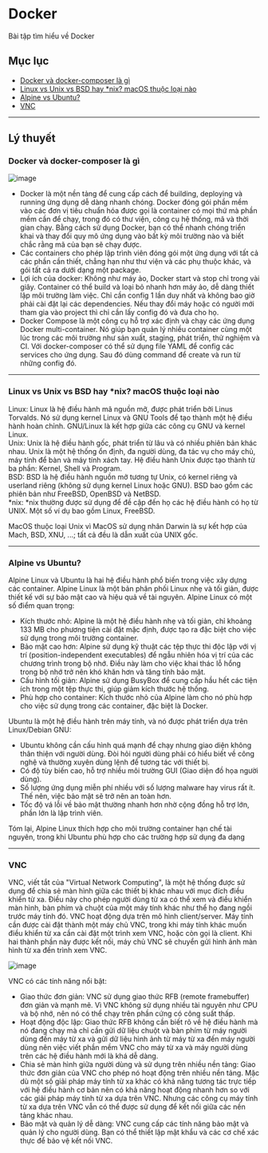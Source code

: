 # Docker
Bài tập tìm hiểu về Docker

## Mục lục
   - [Docker và docker-composer là gì](#docker-và-docker-composer-là-gì)
   - [Linux vs Unix vs BSD hay *nix? macOS thuộc loại nào](#linux-vs-unix-vs-bsd-hay-nix-macos-thuộc-loại-nào)
   - [Alpine vs Ubuntu?](#alpine-vs-ubuntu)
   - [VNC](#vnc)

---

## Lý thuyết
### Docker và docker-composer là gì
 ![image](https://github.com/Dat-Quang-Truong/Docker/assets/113848415/be09cc2c-3dec-4ccf-b82c-649d2ede95ea)

   - Docker là một nền tảng để cung cấp cách để building, deploying và running ứng dụng dễ dàng nhanh chóng. Docker đóng gói phần mềm vào các đơn vị tiêu chuẩn hóa được gọi là container có mọi thứ mà phần mềm cần để chạy, trong đó có thư viện, công cụ hệ thống, mã và thời gian chạy. Bằng cách sử dụng Docker, bạn có thể nhanh chóng triển khai và thay đổi quy mô ứng dụng vào bất kỳ môi trường nào và biết chắc rằng mã của bạn sẽ chạy được.
   - Các containers cho phép lập trình viên đóng gói một ứng dụng với tất cả các phần cần thiết, chẳng hạn như thư viện và các phụ thuộc khác, và gói tất cả ra dưới dạng một package.
   - Lợi ích của docker: Không như máy ảo, Docker start và stop chỉ trong vài giây. Container có thể build và loại bỏ nhanh hơn máy ảo, dễ dàng thiết lập môi trường làm việc. Chỉ cần config 1 lần duy nhất và không bao giờ phải cài đặt lại các dependencies. Nếu thay đổi máy hoặc có người mới tham gia vào project thì chỉ cần lấy config đó và đưa cho họ.
   - Docker Compose là một công cụ hỗ trợ xác định và chạy các ứng dụng Docker multi-container. Nó giúp bạn quản lý nhiều container cùng một lúc trong các môi trường như sản xuất, staging, phát triển, thử nghiệm và CI. Với docker-composer có thể sử dụng file YAML để config các services cho ứng dụng. Sau đó dùng command để create và run từ những config đó.
---
### Linux vs Unix vs BSD hay *nix? macOS thuộc loại nào
Linux: Linux là hệ điều hành mã nguồn mở, được phát triển bởi Linus Torvalds. Nó sử dụng kernel Linux và GNU Tools để tạo thành một hệ điều hành hoàn chỉnh. GNU/Linux là kết hợp giữa các công cụ GNU và kernel Linux.  
Unix: Unix là hệ điều hành gốc, phát triển từ lâu và có nhiều phiên bản khác nhau. Unix là một hệ thống ổn định, đa người dùng, đa tác vụ cho máy chủ, máy tính để bàn và máy tính xách tay. Hệ điều hành Unix được tạo thành từ ba phần: Kernel, Shell và Program.  
BSD: BSD là hệ điều hành nguồn mở tương tự Unix, có kernel riêng và userland riêng (không sử dụng kernel Linux hoặc GNU). BSD bao gồm các phiên bản như FreeBSD, OpenBSD và NetBSD.  
*nix: *nix thường được sử dụng để đề cập đến họ các hệ điều hành có họ từ UNIX. Một số ví dụ bao gồm Linux, FreeBSD.

MacOS thuộc loại Unix vì MacOS sử dụng nhân Darwin là sự kết hợp của Mach, BSD, XNU, ...; tất cả đều là dẫn xuất của UNIX gốc.

---
### Alpine vs Ubuntu?
Alpine Linux và Ubuntu là hai hệ điều hành phổ biến trong việc xây dựng các container.
Alpine Linux là một bản phân phối Linux nhẹ và tối giản, được thiết kế với sự bảo mật cao và hiệu quả về tài nguyên. Alpine Linux có một số điểm quan trọng:  
- Kích thước nhỏ: Alpine là một hệ điều hành nhẹ và tối giản, chỉ khoảng 133 MB cho phương tiện cài đặt mặc định, được tạo ra đặc biệt cho việc sử dụng trong môi trường container.
- Bảo mật cao hơn: Alpine sử dụng kỹ thuật các tệp thực thi độc lập với vị trí (position-independent executables) để ngẫu nhiên hóa vị trí của các chương trình trong bộ nhớ. Điều này làm cho việc khai thác lỗ hổng trong bộ nhớ trở nên khó khăn hơn và tăng tính bảo mật.
- Cấu hình tối giản: Alpine sử dụng BusyBox để cung cấp hầu hết các tiện ích trong một tệp thực thi, giúp giảm kích thước hệ thống.
- Phù hợp cho container: Kích thước nhỏ của Alpine làm cho nó phù hợp cho việc sử dụng trong các container, đặc biệt là Docker.

Ubuntu là một hệ điều hành trên máy tính, và nó được phát triển dựa trên Linux/Debian GNU:
- Ubuntu không cần cấu hình quá mạnh để chạy nhưng giao diện không thân thiện với người dùng. Đòi hỏi người dùng phải có hiểu biết về công nghệ và thường xuyên dùng lệnh để tương tác với thiết bị.
- Có độ tùy biến cao, hỗ trợ nhiều môi trường GUI (Giao diện đồ họa người dùng).
- Số lượng ứng dụng miễn phí nhiều với số lượng malware hay virus rất ít. Thế nên, việc bảo mật sẽ trở nên an toàn hơn.
- Tốc độ vá lỗi về bảo mật thường nhanh hơn nhờ cộng đồng hỗ trợ lớn, phần lớn là lập trình viên.

Tóm lại, Alpine Linux thích hợp cho môi trường container hạn chế tài nguyên, trong khi Ubuntu phù hợp cho các trường hợp sử dụng đa dạng

---

### VNC
VNC, viết tắt của "Virtual Network Computing", là một hệ thống được sử dụng để chia sẻ màn hình giữa các thiết bị khác nhau với mục đích điều khiển từ xa. Điều này cho phép người dùng từ xa có thể xem và điều khiển màn hình, bàn phím và chuột của một máy tính khác như thể họ đang ngồi trước máy tính đó. VNC hoạt động dựa trên mô hình client/server. Máy tính cần được cài đặt thành một máy chủ VNC, trong khi máy tính khác muốn điều khiển từ xa cần cài đặt một trình xem VNC, hoặc còn gọi là client. Khi hai thành phần này được kết nối, máy chủ VNC sẽ chuyển gửi hình ảnh màn hình từ xa đến trình xem VNC.

![image](https://github.com/Dat-Quang-Truong/Docker/assets/113848415/4c1c1b3c-57f2-4326-bbe1-b720be21af68)

VNC có các tính năng nổi bật:
- Giao thức đơn giản: VNC sử dụng giao thức RFB (remote framebuffer) đơn giản và mạnh mẽ. Vì VNC không sử dụng nhiều tài nguyên như CPU và bộ nhớ, nên nó có thể chạy trên phần cứng có công suất thấp.
- Hoạt động độc lập: Giao thức RFB không cần biết rõ về hệ điều hành mà nó đang chạy mà chỉ cần gửi dữ liệu chuột và bàn phím từ máy người dùng đến máy từ xa và gửi dữ liệu hình ảnh từ máy từ xa đến máy người dùng nên việc viết phần mềm VNC cho máy từ xa và máy người dùng trên các hệ điều hành mới là khá dễ dàng.
- Chia sẻ màn hình giữa người dùng và sử dụng trên nhiều nền tảng: Giao thức đơn giản của VNC cho phép nó hoạt động trên nhiều nền tảng. Mặc dù một số giải pháp máy tính từ xa khác có khả năng tương tác trực tiếp với hệ điều hành cơ bản nên có khả năng hoạt động nhanh hơn so với các giải pháp máy tính từ xa dựa trên VNC. Nhưng các công cụ máy tính từ xa dựa trên VNC vẫn có thể được sử dụng để kết nối giữa các nền tảng khác nhau.
- Bảo mật và quản lý dễ dàng: VNC cung cấp các tính năng bảo mật và quản lý cho người dùng. Bạn có thể thiết lập mật khẩu và các cơ chế xác thực để bảo vệ kết nối VNC.
